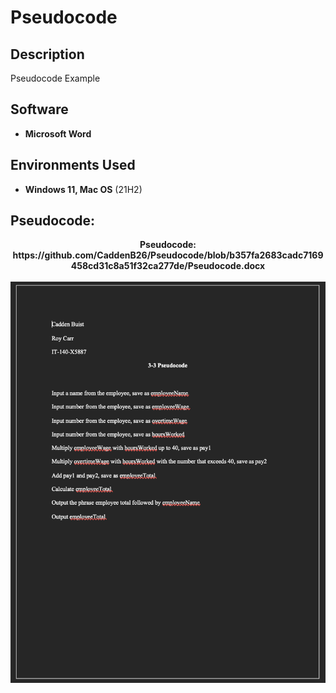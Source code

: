 <h1>Pseudocode</h1>


<h2>Description</h2>
Pseudocode Example
<br />


<h2>Software</h2>

- <b>Microsoft Word</b> 


<h2>Environments Used </h2>

- <b>Windows 11, Mac OS</b> (21H2)

<h2>Pseudocode:</h2>

<p align="center">
<b>Pseudocode: <b/>
  <br /)
<b></b>https://github.com/CaddenB26/Pseudocode/blob/b357fa2683cadc7169458cd31c8a51f32ca277de/Pseudocode.docx
<br />
<br />
<img src="https://github.com/CaddenB26/Pseudocode/blob/f3d62c05a652512d309d87ab82c043efed4f3294/Pseudocode1.png" />
<br />
<br />
<p/>

